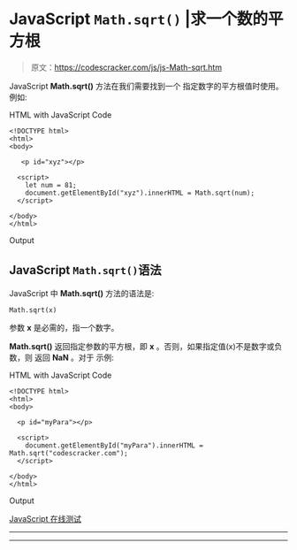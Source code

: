 # JavaScript `Math.sqrt()` |求一个数的平方根

> 原文：<https://codescracker.com/js/js-Math-sqrt.htm>

JavaScript **Math.sqrt()** 方法在我们需要找到一个 指定数字的平方根值时使用。例如:

HTML with JavaScript Code

```
<!DOCTYPE html>
<html>
<body>

   <p id="xyz"></p>

  <script>
    let num = 81;
    document.getElementById("xyz").innerHTML = Math.sqrt(num);
  </script>

</body>
</html>
```

Output

## JavaScript `Math.sqrt()`语法

JavaScript 中 **Math.sqrt()** 方法的语法是:

```
Math.sqrt(x)
```

参数 **x** 是必需的，指一个数字。

**Math.sqrt()** 返回指定参数的平方根，即 **x** 。否则，如果指定值(x)不是数字或负数，则 返回 **NaN** 。对于 示例:

HTML with JavaScript Code

```
<!DOCTYPE html>
<html>
<body>

  <p id="myPara"></p>

  <script>
    document.getElementById("myPara").innerHTML = Math.sqrt("codescracker.com");
  </script>

</body>
</html>
```

Output

[JavaScript 在线测试](/exam/showtest.php?subid=6)

* * *

* * *